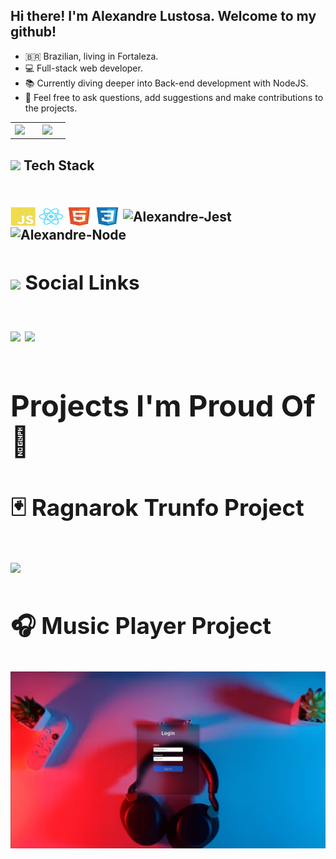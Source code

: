 ## Hi there! I'm Alexandre Lustosa. Welcome to my github!
* 🇧🇷 Brazilian, living in Fortaleza.
* 💻 Full-stack web developer.
* 📚 Currently diving deeper into Back-end development with NodeJS.
* 🤝 Feel free to ask questions, add suggestions and make contributions to the projects.
<table display="none">
  <tr>
    <th>
      <a href="https://github.com/Alexandre-Lustosa-Escossio">
      <img height="180em" src="https://github-readme-stats.vercel.app/api?username=Alexandre-Lustosa-Escossio&show_icons=true&theme=dracula&include_all_commits=true&count_private=true"/>
     <th />
    <th>
      <img height="180em" src="https://github-readme-stats.vercel.app/api/top-langs/?username=Alexandre-Lustosa-Escossio&layout=compact&langs_count=7&theme=dracula"/>
    <th />
  <tr />
</table>
<h2> 
  <img width = 20px src="https://github.githubassets.com/images/icons/emoji/unicode/1f6e0.png" />
  Tech Stack 
<h2 />
<div style="display: inline_block"><br>
  <img align="center" alt="Alexandre-Js" height="30" width="40" src="https://raw.githubusercontent.com/devicons/devicon/master/icons/javascript/javascript-plain.svg">
  <img align="center" alt="Alexandre-React" height="30" width="40" src="https://raw.githubusercontent.com/devicons/devicon/master/icons/react/react-original.svg">
  <img align="center" alt="Alexandre-HTML" height="30" width="40" src="https://raw.githubusercontent.com/devicons/devicon/master/icons/html5/html5-original.svg">
  <img align="center" alt="Alexandre-CSS" height="30" width="40" src="https://raw.githubusercontent.com/devicons/devicon/master/icons/css3/css3-original.svg">
  <img align="center" alt="Alexandre-Jest" height="30" width="40" src="https://cdn.jsdelivr.net/gh/devicons/devicon/icons/jest/jest-plain.svg">  <img align="center" alt="Alexandre-Node" height="30" width="40" src="https://cdn.jsdelivr.net/gh/devicons/devicon/icons/nodejs/nodejs-original-wordmark.svg">
  
  ##
  <h2> 
  <img width = 20px src="https://github.githubassets.com/images/icons/emoji/unicode/270c.png" />
  Social Links 
<h2 />
 
<div> 
  <a href = "mailto:lutosaalexandre@gmail.com"><img src="https://img.shields.io/badge/-Gmail-%23333?style=for-the-badge&logo=gmail&logoColor=white" target="_blank"></a>
  <a href="https://www.linkedin.com/in/alexandre-lustosa" target="_blank"><img src="https://img.shields.io/badge/-LinkedIn-%230077B5?style=for-the-badge&logo=linkedin&logoColor=white" target="_blank"></a> 
 
</div>

<div style="display: inline_block">
  <h2> Projects I'm Proud Of 🌟 </h2>
  <h3>🃏 Ragnarok Trunfo Project</h3>
  <a href = "https://github.com/Alexandre-Lustosa-Escossio/ragnarok-trunfo-project">
    <img src="https://github.com/Alexandre-Lustosa-Escossio/ragnarok-trunfo-project/blob/Alexandre-Lustosa-Escossio-tryunfo/images/appOverview.gif">
  </a>
  <h3>🎧 Music Player Project</h3>
  <a href = "https://github.com/Alexandre-Lustosa-Escossio/music-player-project">
    <img src="https://github.com/Alexandre-Lustosa-Escossio/music-player-project/blob/master/src/images/Login-Screen.png?raw=true" target="_blank">
  </a>
</div>

